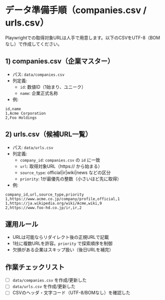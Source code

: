 # データ準備手順（companies.csv / urls.csv）

Playwrightでの取得対象URLは人手で用意します。以下のCSVをUTF-8（BOMなし）で作成してください。

## 1) companies.csv（企業マスター）
- パス: `data/companies.csv`
- 列定義:
  - `id`: 数値ID（1始まり、ユニーク）
  - `name`: 企業正式名称
- 例:
```
id,name
1,Acme Corporation
2,Foo Holdings
```

## 2) urls.csv（候補URL一覧）
- パス: `data/urls.csv`
- 列定義:
  - `company_id`: `companies.csv` の `id` に一致
  - `url`: 取得対象URL（https:// から始まる）
  - `source_type`: official|ir|wiki|news などの区分
  - `priority`: 1が最優先の整数（小さいほど先に取得）
- 例:
```
company_id,url,source_type,priority
1,https://www.acme.co.jp/company/profile,official,1
1,https://ja.wikipedia.org/wiki/Acme,wiki,9
2,https://www.foo-hd.co.jp/ir,ir,2
```

## 運用ルール
- URLは可能ならリダイレクト後の正規URLで記載
- 1社に複数URLを許容。`priority` で探索順序を制御
- 欠損がある企業はスキップ扱い（後日URLを補完）

## 作業チェックリスト
- [ ] `data/companies.csv` を作成/更新した
- [ ] `data/urls.csv` を作成/更新した
- [ ] CSVのヘッダ・文字コード（UTF-8/BOMなし）を確認した
